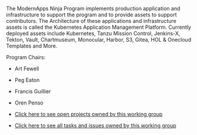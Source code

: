 The ModernApps Ninja Program implements production application and infrastructure to support the program and to provide assets to support contributors. The Architecture of these applications and infrastructure assets is called the Kubernetes Application Management Platform. Currently deployed assets include Kubernetes, Tanzu Mission Control, Jenkins-X, Tekton, Vault, Chartmuseum, Monocular, Harbor, S3, Gitea, HOL & Onecloud Templates and More.

Program Chairs: 
- Art Fewell
- Peg Eaton
- Francis Guillier
- Oren Penso

- [Click here to see open projects owned by this working group](https://github.com/ModernAppsNinja/Projects/issues?q=is%3Aopen+label%3AProject+label%3AKAMPers)
- [Click here to see all tasks and issues owned by this working group](https://github.com/ModernAppsNinja/Projects/labels/KAMPers)